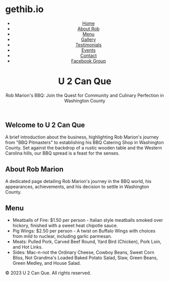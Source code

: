 # gethib.io<!DOCTYPE html>
<html lang="en">
<head>
    <meta charset="UTF-8">
    <meta name="viewport" content="width=device-width, initial-scale=1.0">
    <title>U 2 Can Que</title>
    <link rel="stylesheet" href="styles.css">
</head>
<body>
    <header>
        <nav>
            <ul>
                <li><a href="index.html">Home</a></li>
                <li><a href="#about-rob">About Rob</a></li>
                <li><a href="#menu">Menu</a></li>
                <li><a href="gallery.html">Gallery</a></li>
                <li><a href="testimonials.html">Testimonials</a></li>
                <li><a href="events.html">Events</a></li>
                <li><a href="contact.html">Contact</a></li>
                <li><a href="https://www.facebook.com/groups/u2canque" target="_blank">Facebook Group</a></li>
            </ul>
        </nav>
        <h1>U 2 Can Que</h1>
        <p>Rob Marion's BBQ: Join the Quest for Community and Culinary Perfection in Washington County</p>
    </header>
    <main>
        <section id="home">
            <h2>Welcome to U 2 Can Que</h2>
            <p>A brief introduction about the business, highlighting Rob Marion's journey from "BBQ Pitmasters" to establishing his BBQ Catering Shop in Washington County. Set against the backdrop of a rustic wooden table and the Western Carolina hills, our BBQ spread is a feast for the senses.</p>
        </section>
        <section id="about-rob">
            <h2>About Rob Marion</h2>
            <p>A dedicated page detailing Rob Marion's journey in the BBQ world, his appearances, achievements, and his decision to settle in Washington County.</p>
        </section>
        <section id="menu">
            <h2>Menu</h2>
            <ul>
                <li>Meatballs of Fire: $1.50 per person - Italian style meatballs smoked over hickory, finished with a sweet heat chipotle sauce.</li>
                <li>Pig Wings: $2.50 per person - A twist on Buffalo Wings with choices from mild to nuclear, including garlic parmesan.</li>
                <li>Meats: Pulled Pork, Carved Beef Round, Yard Bird (Chicken), Pork Loin, and Hot Links.</li>
                <li>Sides: Mac-n-not the Ordinary Cheese, Cowboy Beans, Sweet Corn Bliss, Not Grandma's Loaded Baked Potato Salad, Slaw, Green Beans, Green Medley, and House Salad.</li>
            </ul>
        </section>
    </main>
    <footer>
        <p>&copy; 2023 U 2 Can Que. All rights reserved.</p>
    </footer>
</body>
</html>
